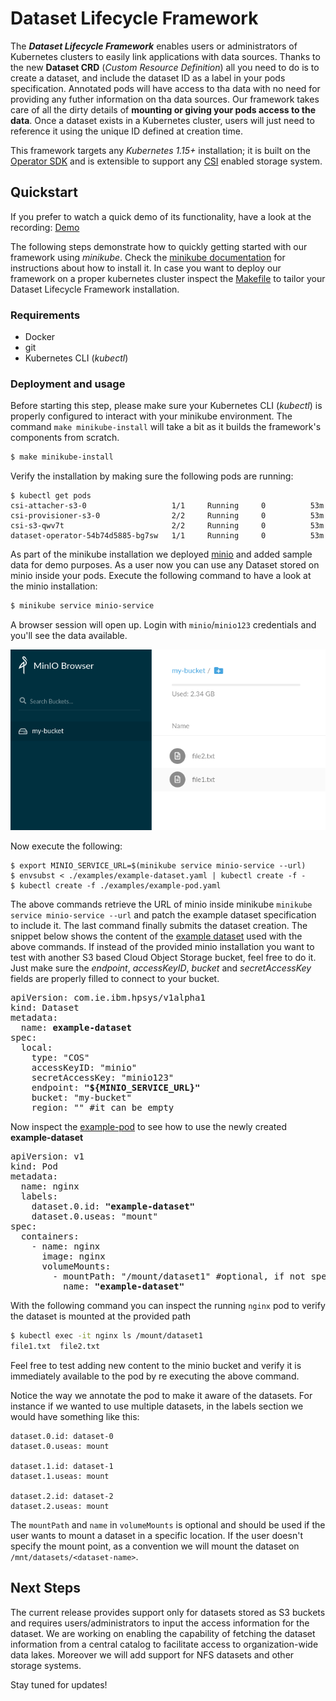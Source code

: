 # Dataset Lifecycle Framework

The *__Dataset Lifecycle Framework__* enables users or administrators of Kubernetes
clusters to easily link applications with data sources. Thanks to the new
__Dataset CRD__ (*Custom Resource Definition*) all you need to do is to create a dataset, and include the
dataset ID as a label in your pods specification. Annotated pods will have
access to tha data with no need for providing any futher information on tha data
sources.
Our framework takes care of all the dirty details of __mounting or
giving your pods access to the data__. Once a dataset exists in a Kubernetes cluster,
users will just need to reference it using the unique ID defined at creation time.

This framework targets any *Kubernetes 1.15+* installation; it is built on the
[Operator SDK](https://github.com/operator-framework/operator-sdk) and is extensible to support any
[CSI](https://kubernetes-csi.github.io/docs/) enabled storage system.

## Quickstart

If you prefer to watch a quick demo of its functionality, have a look at the recording:
[Demo](https://asciinema.org/a/273767)

The following steps demonstrate how to quickly getting started with our
framework using *minikube*. Check the 
[minikube documentation](https://kubernetes.io/docs/setup/learning-environment/minikube/)
for instructions about how to install it. In case you want to deploy our framework on a proper kubernetes
cluster inspect the [Makefile](Makefile) to tailor your Dataset Lifecycle Framework installation.

### Requirements
- Docker
- git
- Kubernetes CLI (*kubectl*)

### Deployment and usage
Before starting this step, please make sure your Kubernetes CLI (*kubectl*) is
properly configured to interact with your minikube environment. The command `make minikube-install` will
take a bit as it builds the framework's components from scratch.

```bash
$ make minikube-install
```

Verify the installation by making sure the following pods are running:
```
$ kubectl get pods
csi-attacher-s3-0                   1/1     Running     0          53m
csi-provisioner-s3-0                2/2     Running     0          53m
csi-s3-qwv7t                        2/2     Running     0          53m
dataset-operator-54b74d5885-bg7sw   1/1     Running     0          53m
```

As part of the minikube installation we deployed [minio](https://min.io) and added sample data for demo purposes.
As a user now you can use any Dataset stored on minio inside your pods. Execute
the following command to have a look at the minio installation:

```bash
$ minikube service minio-service
```

A browser session will open up. Login with `minio`/`minio123` credentials and
you'll see the data available.


![Minio my-bucket screenshot](./doc/pictures/minio-my-bucket.png)

Now execute the following:

```
$ export MINIO_SERVICE_URL=$(minikube service minio-service --url)
$ envsubst < ./examples/example-dataset.yaml | kubectl create -f -
$ kubectl create -f ./examples/example-pod.yaml
```

The above commands retrieve the URL of minio inside minikube `minikube service
minio-service --url` and patch the example dataset specification to include it.
The last command finally submits the dataset creation.
The snippet below shows the content of the [example dataset](./examples/example-dataset.yaml)
used with the above commands.
If instead of the provided minio installation you want to test with another S3
based Cloud Object Storage bucket, feel free to do it. Just make sure the
*endpoint*, *accessKeyID*, *bucket* and *secretAccessKey* fields are properly
filled to connect to your bucket.

<pre>
apiVersion: com.ie.ibm.hpsys/v1alpha1
kind: Dataset
metadata:
  name: <b>example-dataset</b>
spec:
  local:
    type: "COS"
    accessKeyID: "minio"
    secretAccessKey: "minio123"
    endpoint: <b>"${MINIO_SERVICE_URL}"</b>
    bucket: "my-bucket"
    region: "" #it can be empty
</pre>

Now inspect the [example-pod](./examples/example-pod.yaml) to see how to use the newly created **example-dataset**

<pre>
apiVersion: v1
kind: Pod
metadata:
  name: nginx
  labels:
    dataset.0.id: <b>"example-dataset"</b>
    dataset.0.useas: "mount"
spec:
  containers:
    - name: nginx
      image: nginx
      volumeMounts:
        - mountPath: "/mount/dataset1" #optional, if not specified it would be mounted in /mnt/datasets/example-dataset
          name: <b>"example-dataset"</b>
</pre>

With the following command you can inspect the running `nginx` pod to verify the dataset is mounted at the provided
path

```bash
$ kubectl exec -it nginx ls /mount/dataset1
file1.txt  file2.txt

```
Feel free to test adding new content to the minio bucket and verify it is immediately
available to the pod by re executing the above command.

Notice the way we annotate the pod to make it aware of the datasets. For instance if we wanted to use multiple datasets,
in the labels section we would have something like this:

```
dataset.0.id: dataset-0
dataset.0.useas: mount

dataset.1.id: dataset-1
dataset.1.useas: mount

dataset.2.id: dataset-2
dataset.2.useas: mount
```

The `mountPath` and `name` in `volumeMounts` is optional and should be used if
the user wants to mount a dataset in a specific location.
If the user doesn't specify the mount point, as a convention we will mount the
dataset on `/mnt/datasets/<dataset-name>`.

## Next Steps

The current release provides support only for datasets stored as S3 buckets and
requires users/administrators to input the access information for the dataset. We
are working on enabling the capability of fetching the dataset information from
a central catalog to facilitate access to organization-wide data lakes.
Moreover we will add support for NFS datasets and other storage systems.

Stay tuned for updates!

